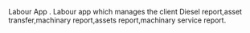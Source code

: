 Labour App . 
Labour app which manages the client Diesel report,asset transfer,machinary report,assets report,machinary service report.
